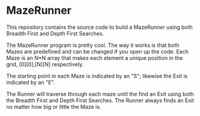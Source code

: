 # MazeRunner
This repository contains the source code to build a MazeRunner using both Breadth First and Depth First Searches.


The MazeRunner program is pretty cool. The way it works is that both Mazes are predefined and can be changed if you open up the code. Each Maze is an N*N array that makes each element a unique position in the grid, [0][0];[N][N] respectively.

The starting point in each Maze is indicated by an "S"; likewise the Exit is indicated by an "E".

The Runner will traverse through each maze until the find an Exit using both the Breadth First and Depth First Searches. The Runner always finds an Exit no matter how big or little the Maze is.
